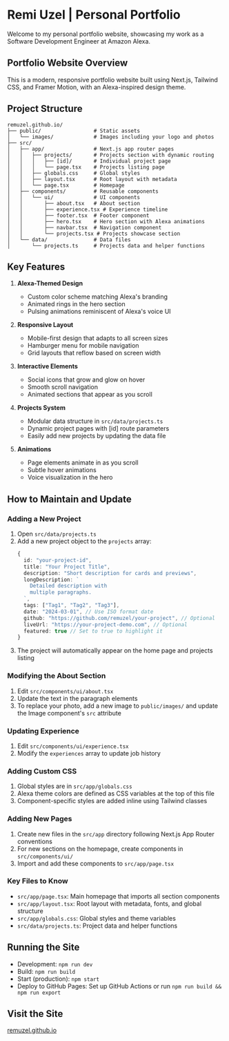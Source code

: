 # Remi Uzel | Personal Portfolio

Welcome to my personal portfolio website, showcasing my work as a Software Development Engineer at Amazon Alexa.

## Portfolio Website Overview

This is a modern, responsive portfolio website built using Next.js, Tailwind CSS, and Framer Motion, with an Alexa-inspired design theme.

## Project Structure

```
remuzel.github.io/
├── public/                 # Static assets
│   └── images/             # Images including your logo and photos
├── src/
│   ├── app/                # Next.js app router pages
│   │   ├── projects/       # Projects section with dynamic routing
│   │   │   ├── [id]/       # Individual project page
│   │   │   └── page.tsx    # Projects listing page
│   │   ├── globals.css     # Global styles
│   │   ├── layout.tsx      # Root layout with metadata
│   │   └── page.tsx        # Homepage
│   ├── components/         # Reusable components
│   │   └── ui/             # UI components
│   │       ├── about.tsx   # About section
│   │       ├── experience.tsx # Experience timeline
│   │       ├── footer.tsx  # Footer component
│   │       ├── hero.tsx    # Hero section with Alexa animations
│   │       ├── navbar.tsx  # Navigation component
│   │       └── projects.tsx # Projects showcase section
│   └── data/               # Data files
│       └── projects.ts     # Projects data and helper functions
```

## Key Features

1. **Alexa-Themed Design**
   - Custom color scheme matching Alexa's branding
   - Animated rings in the hero section
   - Pulsing animations reminiscent of Alexa's voice UI

2. **Responsive Layout**
   - Mobile-first design that adapts to all screen sizes
   - Hamburger menu for mobile navigation
   - Grid layouts that reflow based on screen width

3. **Interactive Elements**
   - Social icons that grow and glow on hover
   - Smooth scroll navigation
   - Animated sections that appear as you scroll

4. **Projects System**
   - Modular data structure in `src/data/projects.ts`
   - Dynamic project pages with [id] route parameters
   - Easily add new projects by updating the data file

5. **Animations**
   - Page elements animate in as you scroll
   - Subtle hover animations
   - Voice visualization in the hero

## How to Maintain and Update

### Adding a New Project

1. Open `src/data/projects.ts`
2. Add a new project object to the `projects` array:
   ```typescript
   {
     id: "your-project-id",
     title: "Your Project Title",
     description: "Short description for cards and previews",
     longDescription: `
       Detailed description with
       multiple paragraphs.
     `,
     tags: ["Tag1", "Tag2", "Tag3"],
     date: "2024-03-01", // Use ISO format date
     github: "https://github.com/remuzel/your-project", // Optional
     liveUrl: "https://your-project-demo.com", // Optional
     featured: true // Set to true to highlight it
   }
   ```
3. The project will automatically appear on the home page and projects listing

### Modifying the About Section

1. Edit `src/components/ui/about.tsx`
2. Update the text in the paragraph elements
3. To replace your photo, add a new image to `public/images/` and update the Image component's `src` attribute

### Updating Experience

1. Edit `src/components/ui/experience.tsx`
2. Modify the `experiences` array to update job history

### Adding Custom CSS

1. Global styles are in `src/app/globals.css`
2. Alexa theme colors are defined as CSS variables at the top of this file
3. Component-specific styles are added inline using Tailwind classes

### Adding New Pages

1. Create new files in the `src/app` directory following Next.js App Router conventions
2. For new sections on the homepage, create components in `src/components/ui/`
3. Import and add these components to `src/app/page.tsx`

### Key Files to Know

- `src/app/page.tsx`: Main homepage that imports all section components
- `src/app/layout.tsx`: Root layout with metadata, fonts, and global structure
- `src/app/globals.css`: Global styles and theme variables
- `src/data/projects.ts`: Project data and helper functions

## Running the Site

- Development: `npm run dev`
- Build: `npm run build`
- Start (production): `npm start`
- Deploy to GitHub Pages: Set up GitHub Actions or run `npm run build && npm run export`

## Visit the Site

[remuzel.github.io](https://remuzel.github.io)